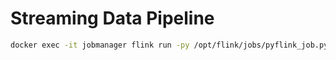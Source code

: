 # Streaming Data Pipeline


```bash
docker exec -it jobmanager flink run -py /opt/flink/jobs/pyflink_job.py
```